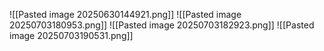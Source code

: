 ![[Pasted image 20250630144921.png]]
![[Pasted image 20250703180953.png]]
![[Pasted image 20250703182923.png]]
![[Pasted image 20250703190531.png]]
